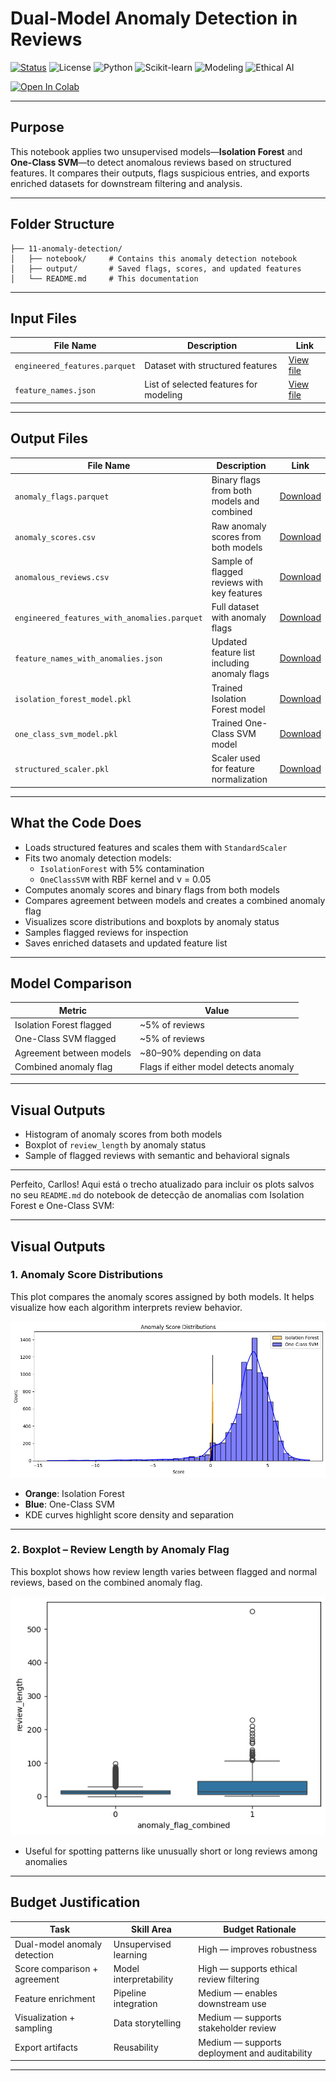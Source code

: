 #  Dual-Model Anomaly Detection in Reviews

[![Status](https://img.shields.io/badge/status-active-brightgreen)](https://github.com/cwattsnogueira/rating-predictor-spam-detection-review-summarizer)
![License](https://img.shields.io/badge/license-MIT-blue)
![Python](https://img.shields.io/badge/python-3.10%2B-yellow)
![Scikit-learn](https://img.shields.io/badge/sklearn-IsolationForest%20%7C%20OneClassSVM-orange)
![Modeling](https://img.shields.io/badge/modeling-unsupervised--anomaly--detection-purple)
![Ethical AI](https://img.shields.io/badge/ethics-review--integrity--aware-green)

<a href="https://colab.research.google.com/github/cwattsnogueira/rating-predictor-spam-detection-review-summarizer/blob/main/11_anomaly_detection.ipynb" target="_parent">
  <img src="https://colab.research.google.com/assets/colab-badge.svg" alt="Open In Colab"/>
</a>

---

##  Purpose

This notebook applies two unsupervised models—**Isolation Forest** and **One-Class SVM**—to detect anomalous reviews based on structured features. It compares their outputs, flags suspicious entries, and exports enriched datasets for downstream filtering and analysis.

---

##  Folder Structure

```
├── 11-anomaly-detection/
│   ├── notebook/     # Contains this anomaly detection notebook
│   ├── output/       # Saved flags, scores, and updated features
│   └── README.md     # This documentation
```

---

##  Input Files

| File Name                      | Description                                 | Link |
|-------------------------------|---------------------------------------------|------|
| `engineered_features.parquet` | Dataset with structured features            | [View file](../05-feature-engineering/output/engineered_features.parquet) |
| `feature_names.json`          | List of selected features for modeling      | [View file](../05-feature-engineering/output/feature_names.json) |

---

##  Output Files

| File Name                                | Description                                 | Link |
|-----------------------------------------|---------------------------------------------|------|
| `anomaly_flags.parquet`                 | Binary flags from both models and combined  | [Download](./output/anomaly_flags.parquet) |
| `anomaly_scores.csv`                    | Raw anomaly scores from both models         | [Download](./output/anomaly_scores.csv) |
| `anomalous_reviews.csv`                 | Sample of flagged reviews with key features | [Download](./output/anomalous_reviews.csv) |
| `engineered_features_with_anomalies.parquet` | Full dataset with anomaly flags         | [Download](./output/engineered_features_with_anomalies.parquet) |
| `feature_names_with_anomalies.json`     | Updated feature list including anomaly flags| [Download](./output/feature_names_with_anomalies.json) |
| `isolation_forest_model.pkl`            | Trained Isolation Forest model              | [Download](./output/isolation_forest_model.pkl) |
| `one_class_svm_model.pkl`               | Trained One-Class SVM model                 | [Download](./output/one_class_svm_model.pkl) |
| `structured_scaler.pkl`                 | Scaler used for feature normalization       | [Download](./output/structured_scaler.pkl) |

---

##  What the Code Does

- Loads structured features and scales them with `StandardScaler`
- Fits two anomaly detection models:
  - `IsolationForest` with 5% contamination
  - `OneClassSVM` with RBF kernel and ν = 0.05
- Computes anomaly scores and binary flags from both models
- Compares agreement between models and creates a combined anomaly flag
- Visualizes score distributions and boxplots by anomaly status
- Samples flagged reviews for inspection
- Saves enriched datasets and updated feature list

---

##  Model Comparison

| Metric                     | Value |
|---------------------------|-------|
| Isolation Forest flagged  | ~5% of reviews |
| One-Class SVM flagged     | ~5% of reviews |
| Agreement between models  | ~80–90% depending on data |
| Combined anomaly flag     | Flags if either model detects anomaly |

---

##  Visual Outputs

-  Histogram of anomaly scores from both models
-  Boxplot of `review_length` by anomaly status
-  Sample of flagged reviews with semantic and behavioral signals

---

Perfeito, Carllos! Aqui está o trecho atualizado para incluir os plots salvos no seu `README.md` do notebook de detecção de anomalias com Isolation Forest e One-Class SVM:

---

##  Visual Outputs

###  1. Anomaly Score Distributions

This plot compares the anomaly scores assigned by both models. It helps visualize how each algorithm interprets review behavior.

![Anomaly Score Distributions](./output/anomaly_score_distribution.png)

- **Orange**: Isolation Forest  
- **Blue**: One-Class SVM  
- KDE curves highlight score density and separation

---

###  2. Boxplot – Review Length by Anomaly Flag

This boxplot shows how review length varies between flagged and normal reviews, based on the combined anomaly flag.

![Boxplot Review Length](./output/boxplot_review_length_anomaly.png)

- Useful for spotting patterns like unusually short or long reviews among anomalies

---

##  Budget Justification

| Task                              | Skill Area               | Budget Rationale |
|-----------------------------------|--------------------------|------------------|
| Dual-model anomaly detection      | Unsupervised learning    | High — improves robustness |
| Score comparison + agreement      | Model interpretability   | High — supports ethical review filtering |
| Feature enrichment                | Pipeline integration     | Medium — enables downstream use |
| Visualization + sampling          | Data storytelling        | Medium — supports stakeholder review |
| Export artifacts                  | Reusability              | Medium — supports deployment and auditability |

---

